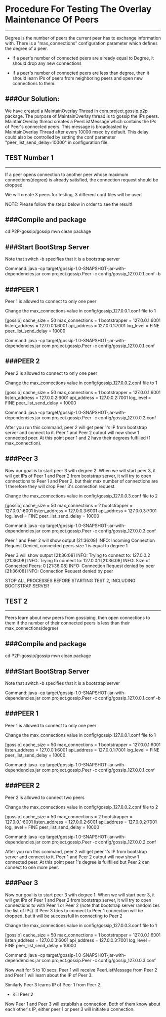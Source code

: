 #          Procedure For Testing The Overlay Maintenance Of Peers
--------------------------------------------------------------------------------
Degree is the number of peers the current peer has to exchange information with.
There is a "max_connections" configuration parameter which defines the degree
of a peer.  

- If a peer's number of  connected peers are already equal to Degree, it should 
  drop any new connections

- If a peer's number of connected peers are less than degree, then it should 
  learn IPs of peers from neighboring peers and open new connections to them.

###Our Solution:
------------

We have created a MaintainOverlay Thread in com.project.gossip.p2p package.
The purpose of MaintainOverlay thread is to gossip the IPs peers.
MaintainOverlay thread creates a PeerListMessage which contains the IPs of 
Peer's connected peers. This message is broadcasted by MaintainOverlay Thread
after every 10000 msec by default. This delay could also be controlled by 
setting the conf parameter "peer_list_send_delay=10000" in configuration file.



##                               TEST Number 1
--------------------------------------------------------------------------------
If a peer opens connection to another peer whose maximum connections(degree) is
already satisfied, the connection request should be dropped


We will create 3 peers for testing, 3 different conf files will be used

NOTE: Please follow the steps below in order to see the result!

###Compile and package
--------------------
cd P2P-gossip/gossip
mvn clean package

###Start BootStrap Server
----------------------
Note that switch -b specifies that it is a bootstrap server

Command:
java -cp target/gossip-1.0-SNAPSHOT-jar-with-dependencies.jar com.project.gossip.Peer -c config/gossip_127.0.0.1.conf -b

###PEER 1
------
Peer 1 is allowed to connect to only one peer

Change the max_connections value in config/gossip_127.0.0.1.conf file to 1

[gossip]
cache_size = 50
max_connections = 1
bootstrapper = 127.0.0.1:6001
listen_address = 127.0.0.1:6001
api_address = 127.0.0.1:7001
log_level = FINE
peer_list_send_delay = 10000

Command:
java -cp target/gossip-1.0-SNAPSHOT-jar-with-dependencies.jar com.project.gossip.Peer -c config/gossip_127.0.0.1.conf 


###PEER 2
------
Peer 2 is allowed to connect to only one peer

Change the max_connections value in config/gossip_127.0.0.2.conf file to 1

[gossip]
cache_size = 50
max_connections = 1
bootstrapper = 127.0.0.1:6001
listen_address = 127.0.0.2:6001
api_address = 127.0.0.2:7001
log_level = FINE
peer_list_send_delay = 10000

Command:
java -cp target/gossip-1.0-SNAPSHOT-jar-with-dependencies.jar com.project.gossip.Peer -c config/gossip_127.0.0.2.conf

After you run this command, peer 2 will get peer 1's IP from bootstrap server 
and connect to it. Peer 1 and Peer 2 output will now show 1 connected peer.
At this point peer 1 and 2 have their degrees fulfilled (1 max_connection).


###Peer 3
-------

Now our goal is to start peer 3 with degree 2. When we will start peer 3, it will
get IPs of Peer 1 and Peer 2 from bootstrap server, it will try to open connections
to Peer 1 and Peer 2, but their max number of connections are 1 therefore they will
drop Peer 3's connection request.

Change the max_connections value in config/gossip_127.0.0.3.conf file to 2

[gossip]
cache_size = 50
max_connections = 2
bootstrapper = 127.0.0.1:6001
listen_address = 127.0.0.3:6001
api_address = 127.0.0.3:7001
log_level = FINE
peer_list_send_delay = 10000

Command:
java -cp target/gossip-1.0-SNAPSHOT-jar-with-dependencies.jar com.project.gossip.Peer -c config/gossip_127.0.0.3.conf

Peer 1 and Peer 2 will show output 
[21:36:08] INFO: Incoming Connection Request Denied, connected peers size 1 is equal to degree 1


Peer 3 will show output
[21:36:08] INFO: Trying to connect to: 127.0.0.2
[21:36:08] INFO: Trying to connect to: 127.0.0.1
[21:36:08] INFO: Size of Connected Peers: 0
[21:36:08] INFO: Connection Request denied by peer
[21:36:08] INFO: Connection Request denied by peer


STOP ALL PROCESSES BEFORE STARTING TEST 2, INCLUDING BOOTSTRAP SERVER

##                                TEST 2
--------------------------------------------------------------------------------

Peers learn about new peers from gossiping, then open connections to them if
the number of their connected peers is less than their max_connections(degree)


###Compile and package
--------------------
cd P2P-gossip/gossip
mvn clean package

###Start BootStrap Server
----------------------
Note that switch -b specifies that it is a bootstrap server

Command:
java -cp target/gossip-1.0-SNAPSHOT-jar-with-dependencies.jar com.project.gossip.Peer -c config/gossip_127.0.0.1.conf -b

###PEER 1
------
Peer 1 is allowed to connect to only one peer

Change the max_connections value in config/gossip_127.0.0.1.conf file to 1

[gossip]
cache_size = 50
max_connections = 1
bootstrapper = 127.0.0.1:6001
listen_address = 127.0.0.1:6001
api_address = 127.0.0.1:7001
log_level = FINE
peer_list_send_delay = 10000

Command:
java -cp target/gossip-1.0-SNAPSHOT-jar-with-dependencies.jar com.project.gossip.Peer -c config/gossip_127.0.0.1.conf

###PEER 2
------
Peer 2 is allowed to connect two peers

Change the max_connections value in config/gossip_127.0.0.2.conf file to 2

[gossip]
cache_size = 50
max_connections = 2
bootstrapper = 127.0.0.1:6001
listen_address = 127.0.0.2:6001
api_address = 127.0.0.2:7001
log_level = FINE
peer_list_send_delay = 10000

Command:
java -cp target/gossip-1.0-SNAPSHOT-jar-with-dependencies.jar com.project.gossip.Peer -c config/gossip_127.0.0.2.conf

After you run this command, peer 2 will get peer 1's IP from bootstrap server
and connect to it. Peer 1 and Peer 2 output will now show 1 connected peer.
At this point peer 1's degree is fullfilled but Peer 2 can connect to one more peer.

###Peer 3
-------

Now our goal is to start peer 3 with degree 1. When we will start peer 3, it will
get IPs of Peer 1 and Peer 2 from bootstrap server, it will try to open connections
to with Peer 1 or Peer 2 (note that bootstrap server randomizes the list of IPs).
If Peer 3 tries to connect to Peer 1 connection will be dropped, but it will be 
successfull in connecting to Peer 2

Change the max_connections value in config/gossip_127.0.0.3.conf file to 1

[gossip]
cache_size = 50
max_connections = 1
bootstrapper = 127.0.0.1:6001
listen_address = 127.0.0.3:6001
api_address = 127.0.0.3:7001
log_level = FINE
peer_list_send_delay = 10000

Command:
java -cp target/gossip-1.0-SNAPSHOT-jar-with-dependencies.jar com.project.gossip.Peer -c config/gossip_127.0.0.3.conf

Now wait for 5 to 10 secs, Peer 1 will receive PeerListMessage from Peer 2
and Peer 1 will learn about the IP of Peer 3. 

Similarly Peer 3 learns IP of Peer 1 from Peer 2.

- Kill Peer 2

Now Peer 1 and Peer 3 will establish a connection. Both of them know about each 
other's IP, either peer 1 or peer 3 will initiate a connection. 
